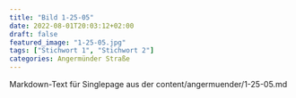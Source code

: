 ```yaml
---
title: "Bild 1-25-05"
date: 2022-08-01T20:03:12+02:00
draft: false
featured_image: "1-25-05.jpg"
tags: ["Stichwort 1", "Stichwort 2"]
categories: Angermünder Straße
---
```



Markdown-Text für Singlepage aus der content/angermuender/1-25-05.md